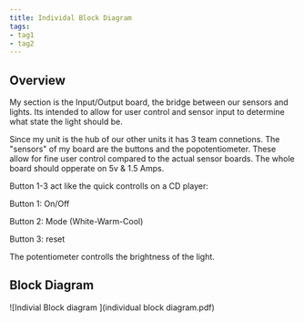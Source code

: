 ```yaml
---
title: Individal Block Diagram
tags:
- tag1
- tag2
---
```


## Overview
My section is the Input/Output board, the bridge between our sensors and lights. Its intended to allow for user control and sensor input to determine what state the light should be. 

Since my unit is the hub of our other units it has 3 team connetions. The "sensors" of my board are the buttons and the popotentiometer. These allow for fine user control compared to the actual sensor boards. The whole board should opperate on 5v & 1.5 Amps. 

Button 1-3 act like the quick controlls on a CD player:

Button 1: On/Off

Button 2: Mode (White-Warm-Cool)

Button 3: reset

The potentiometer controlls the brightness of the light.


## Block Diagram 

![Indivial Block diagram ](individual block diagram.pdf)
